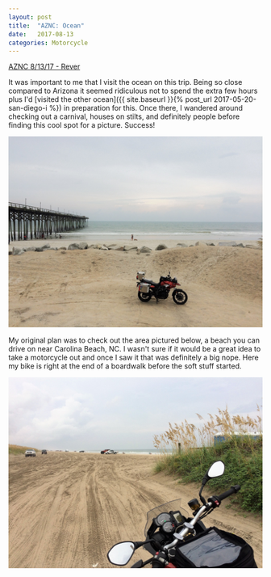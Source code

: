 ```yaml
---
layout: post
title:  "AZNC: Ocean"
date:   2017-08-13
categories: Motorcycle
---
```


[AZNC 8/13/17 - Rever](https://a.rever.co/embed/rides/617351)

It was important to me that I visit the ocean on this trip. Being so close compared to Arizona it seemed ridiculous not to spend the extra few hours plus I'd [visited the other ocean]({{ site.baseurl }}{% post_url 2017-05-20-san-diego-i %}) in preparation for this. Once there, I wandered around checking out a carnival, houses on stilts, and definitely people before finding this cool spot for a picture. Success!

![](/assets/img/2017-08-13-aznc-ocean/IMG_4849.JPG)

My original plan was to check out the area pictured below, a beach you can drive on near Carolina Beach, NC. I wasn't sure if it would be a great idea to take a motorcycle out and once I saw it that was definitely a big nope. Here my bike is right at the end of a boardwalk before the soft stuff started.

![](/assets/img/2017-08-13-aznc-ocean/IMG_4844.JPG)
